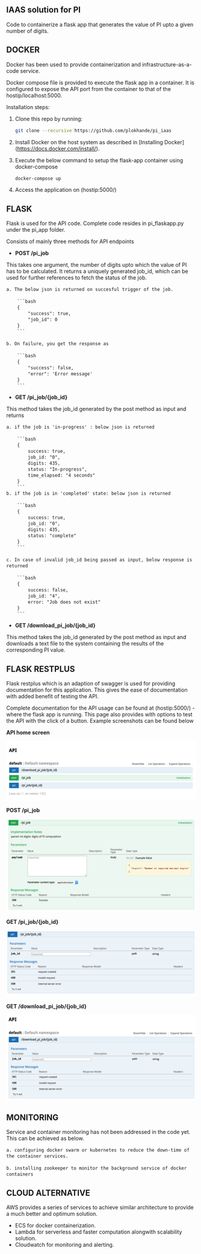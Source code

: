## IAAS solution for PI 
Code to containerize a flask app that generates the value of PI upto a given number of digits. 

## DOCKER

Docker has been used to provide containerization and infrastructure-as-a-code service.

Docker compose file is provided to execute the flask app in a container. It is configured to expose the API port from the container to that of the hostip/localhost:5000.

Installation steps:

1. Clone this repo by running:

   ```bash
   git clone --recursive https://github.com/plokhande/pi_iaas
   ```

2. Install Docker on the host system as described in [Installing Docker] (https://docs.docker.com/install/).

3. Execute the below command to setup the flask-app container using docker-compose

   ```bash
   docker-compose up 
   ```

4. Access the application on (hostip:5000/)

## FLASK

Flask is used for the API code. Complete code resides in pi_flaskapp.py under the pi_app folder. 

Consists of mainly three methods for API endpoints

- **POST /pi_job**

This takes one argument, the number of digits upto which the value of PI has to be calculated. It returns a uniquely generated job_id, which can be used for further references to fetch the status of the job. 

    a. The below json is returned on succesful trigger of the job.

        ```bash
        {
            "success": true,
            "job_id": 0
        }
        ```

    b. On failure, you get the response as 

        ```bash
        {
            "success": false,
            "error": 'Error message'
        }
        ```

- **GET /pi_job/{job_id}**

This method takes the job_id generated by the post method as input and returns 

    a. if the job is 'in-progress' : below json is returned

        ```bash
        {
            success: true,
            job_id: "0",
            digits: 435,
            status: "In-progress",
            time_elapsed: "4 seconds"
        }
        ```
    b. if the job is in 'completed' state: below json is returned

        ```bash
        {
            success: true,
            job_id: "0",
            digits: 435,
            status: "complete"
        }
        ```

    c. In case of invalid job_id being passed as input, below response is returned

        ```bash
        {
            success: false,
            job_id: "4",
            error: "Job does not exist"
        }
        ```

- **GET /download_pi_job/{job_id}**

This method takes the job_id generated by the post method as input and downloads a text file to the system containing the results of the corresponding PI value.

## FLASK RESTPLUS

Flask restplus which is an adaption of swagger is used for providing documentation for this application. This gives the ease of documentation with added benefit of testing the API.

Complete documentation for the API usage can be found at (hostip:5000/) - where the flask app is running. This page also provides with options to test the API with the click of a button. Example screenshots can be found below

**API home screen**

![usage](screenshots/API_home_screen.png)

**POST /pi_job**

![usage](screenshots/post_pi_job.png)

**GET /pi_job/{job_id}**

![usage](screenshots/get_pi_job.png)

**GET /download_pi_job/{job_id}**

![usage](screenshots/get_download_pi_job.png)

## MONITORING

Service and container monitoring has not been addressed in the code yet. This can be achieved as below.

    a. configuring docker swarm or kubernetes to reduce the down-time of the container services.

    b. installing zookeeper to monitor the background service of docker containers

## CLOUD ALTERNATIVE

AWS provides a series of services to achieve similar architecture to provide a much better and optimum solution.
- ECS for docker containerization.
- Lambda for serverless and faster computation alongwith scalability solution.
- Cloudwatch for monitoring and alerting.